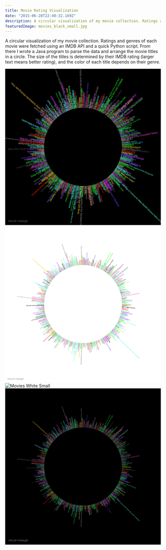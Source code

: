 ```yaml
---
title: Movie Rating Visualization
date: "2015-06-28T22:40:32.169Z"
description: A circular visualization of my movie collection. Ratings and genres of each movie were fetched using an IMDB API and a quick Python script. From there I wrote a Java program to parse the data and arrange the movie titles in a circle. The size of the titles is determined by their IMDB rating (larger text means better rating), and the color of each title depends on their genre.
featuredImage: movies_black_small.jpg
---
```


A circular visualization of my movie collection. Ratings and genres of each movie were fetched using an IMDB API and a quick Python script. From there I wrote a Java program to parse the data and arrange the movie titles in a circle. The size of the titles is determined by their IMDB rating (larger text means better rating), and the color of each title depends on their genre.

![Movies Black Small](./movies_black_small.jpg) ![Movies White Large](./movies_white_large.jpg)
![Movies White Small](./movies_white_small.jpg) ![Movies Black Large](./movies_black_large.jpg)
